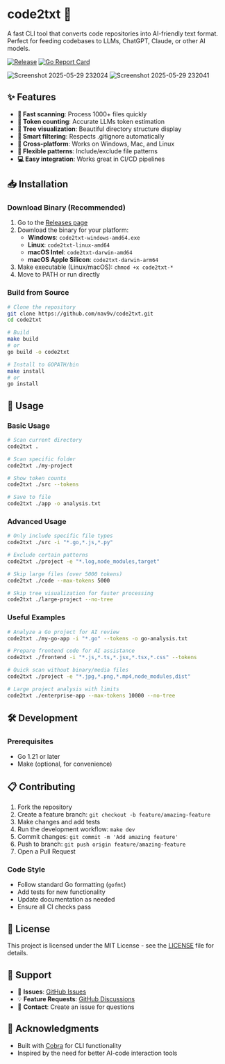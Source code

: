 # code2txt 🚀

A fast CLI tool that converts code repositories into AI-friendly text format. Perfect for feeding codebases to LLMs, ChatGPT, Claude, or other AI models.
<!-- [![CI](https://github.com/nav9v/code2txt/actions/workflows/ci.yml/badge.svg)](https://github.com/nav9v/code2txt/actions/workflows/ci.yml) -->
[![Release](https://github.com/nav9v/code2txt/actions/workflows/release.yml/badge.svg)](https://github.com/nav9v/code2txt/actions/workflows/release.yml)
[![Go Report Card](https://goreportcard.com/badge/github.com/nav9v/code2txt)](https://goreportcard.com/report/github.com/nav9v/code2txt)


![Screenshot 2025-05-29 232024](https://github.com/user-attachments/assets/3ce10e52-c558-4eb9-8059-733c045084a7)
![Screenshot 2025-05-29 232041](https://github.com/user-attachments/assets/b1def82e-85df-4d14-9c2b-fa4c73f1c855)




## ✨ Features

- **🚀 Fast scanning**: Process 1000+ files quickly
- **🧮 Token counting**: Accurate LLMs token estimation  
- **🌳 Tree visualization**: Beautiful directory structure display
- **🎯 Smart filtering**: Respects .gitignore automatically
- **🔧 Cross-platform**: Works on Windows, Mac, and Linux
- **📝 Flexible patterns**: Include/exclude file patterns
- **💻 Easy integration**: Works great in CI/CD pipelines

## 📥 Installation

### Download Binary (Recommended)

1. Go to the [Releases page](https://github.com/nav9v/code2txt/releases)
2. Download the binary for your platform:
   - **Windows**: `code2txt-windows-amd64.exe`
   - **Linux**: `code2txt-linux-amd64`
   - **macOS Intel**: `code2txt-darwin-amd64`
   - **macOS Apple Silicon**: `code2txt-darwin-arm64`
3. Make executable (Linux/macOS): `chmod +x code2txt-*`
4. Move to PATH or run directly

### Build from Source

```bash
# Clone the repository
git clone https://github.com/nav9v/code2txt.git
cd code2txt

# Build
make build
# or
go build -o code2txt

# Install to GOPATH/bin
make install
# or
go install
```

## 🔧 Usage

### Basic Usage

```bash
# Scan current directory
code2txt .

# Scan specific folder
code2txt ./my-project

# Show token counts
code2txt ./src --tokens

# Save to file
code2txt ./app -o analysis.txt
```

### Advanced Usage

```bash
# Only include specific file types
code2txt ./src -i "*.go,*.js,*.py"

# Exclude certain patterns
code2txt ./project -e "*.log,node_modules,target"

# Skip large files (over 5000 tokens)
code2txt ./code --max-tokens 5000

# Skip tree visualization for faster processing
code2txt ./large-project --no-tree
```

### Useful Examples

```bash
# Analyze a Go project for AI review
code2txt ./my-go-app -i "*.go" --tokens -o go-analysis.txt

# Prepare frontend code for AI assistance
code2txt ./frontend -i "*.js,*.ts,*.jsx,*.tsx,*.css" --tokens

# Quick scan without binary/media files
code2txt ./project -e "*.jpg,*.png,*.mp4,node_modules,dist"

# Large project analysis with limits
code2txt ./enterprise-app --max-tokens 10000 --no-tree
```

## 🛠️ Development

### Prerequisites

- Go 1.21 or later
- Make (optional, for convenience)


## 📋 Contributing

1. Fork the repository
2. Create a feature branch: `git checkout -b feature/amazing-feature`
3. Make changes and add tests
4. Run the development workflow: `make dev`
5. Commit changes: `git commit -m 'Add amazing feature'`
6. Push to branch: `git push origin feature/amazing-feature`
7. Open a Pull Request

### Code Style

- Follow standard Go formatting (`gofmt`)
- Add tests for new functionality
- Update documentation as needed
- Ensure all CI checks pass

## 📄 License

This project is licensed under the MIT License - see the [LICENSE](LICENSE) file for details.

## 🤝 Support

- 🐛 **Issues**: [GitHub Issues](https://github.com/nav9v/code2txt/issues)
- 💡 **Feature Requests**: [GitHub Discussions](https://github.com/nav9v/code2txt/discussions)
- 📧 **Contact**: Create an issue for questions

## 🙏 Acknowledgments

- Built with [Cobra](https://github.com/spf13/cobra) for CLI functionality
- Inspired by the need for better AI-code interaction tools
